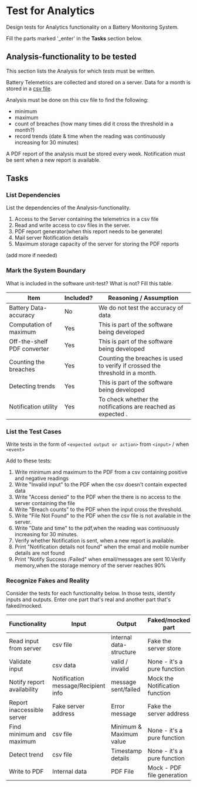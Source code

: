 # Test for Analytics

Design tests for Analytics functionality on a Battery Monitoring System.

Fill the parts marked '_enter' in the **Tasks** section below.

## Analysis-functionality to be tested

This section lists the Analysis for which _tests_ must be written.

Battery Telemetrics are collected and stored on a server.
Data for a month is stored in a [csv file](https://en.wikipedia.org/wiki/Comma-separated_values).

Analysis must be done on this csv file to find the following:
- minimum
- maximum
- count of breaches (how many times did it cross the threshold in a month?)
- record trends (date & time when the reading was continuously increasing for 30 minutes)

A PDF report of the analysis must be stored every week.
Notification must be sent when a new report is available.

## Tasks

### List Dependencies

List the dependencies of the Analysis-functionality.

1. Access to the Server containing the telemetrics in a csv file
2. Read and write access to csv files in the server.
3. PDF report generator(when this report needs to be generate)
4. Mail server Notification details
5. Maximum storage capacity of the server for storing the PDF reports

(add more if needed)

### Mark the System Boundary

What is included in the software unit-test? What is not? Fill this table.

| Item                      | Included?     | Reasoning / Assumption
|---------------------------|---------------|---
Battery Data-accuracy       | No            | We do not test the accuracy of data
Computation of maximum      | Yes           | This is part of the software being developed
Off-the-shelf PDF converter | Yes           | This is part of the software being developed
Counting the breaches       | Yes           | Counting the breaches is used to verify if crossed the threshold in a month.
Detecting trends            | Yes           | This is part of the software being developed
Notification utility        | Yes           | To check whether the notifications are reached as expected .

### List the Test Cases

Write tests in the form of `<expected output or action>` from `<input>` / when `<event>`

Add to these tests:

1. Write minimum and maximum to the PDF from a csv containing positive and negative readings
2. Write "Invalid input" to the PDF when the csv doesn't contain expected data
3. Write "Access denied" to the PDF when the there is no access to the server containing the file
4. Write "Breach counts" to the PDF when the input cross the threshold.
5. Write "File Not Found" to the PDF when the csv file is not available in the server.
6. Write "Date and time" to the pdf,when the reading was continuously increasing for 30 minutes.
7. Verify whether Notification is sent, when a new report is available.
8. Print "Notification details not found" when the email and mobile number details are not found
9. Print "Notify Success /Failed" when email/messages are sent
10.Verify memory,when the storage memory of the server reaches 90%


### Recognize Fakes and Reality

Consider the tests for each functionality below.
In those tests, identify inputs and outputs.
Enter one part that's real and another part that's faked/mocked.

| Functionality            | Input        | Output                      | Faked/mocked part
|--------------------------|--------------|-----------------------------|---
Read input from server     | csv file     | internal data-structure     | Fake the server store
Validate input             | csv data     | valid / invalid             | None - it's a pure function
Notify report availability | Notification message/Recipient info      | message sent/failed         | Mock the Notification function
Report inaccessible server | Fake server address |Error message         | Fake the server address
Find minimum and maximum   | csv file     | Minimum & Maximum value     | None - it's a pure function
Detect trend               | csv file     | Timestamp details           | None - it's a pure function
Write to PDF               | Internal data| PDF File                    | Mock - PDF file generation
